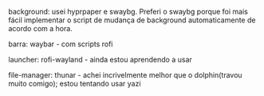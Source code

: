 background: usei hyprpaper e swaybg. Preferi o swaybg porque foi mais fácil implementar o script de mudança de background automaticamente de acordo com a hora.

barra: waybar - com scripts rofi

launcher: rofi-wayland - ainda estou aprendendo a usar

file-manager: thunar - achei incrivelmente melhor que o dolphin(travou muito comigo); estou tentando usar yazi 

